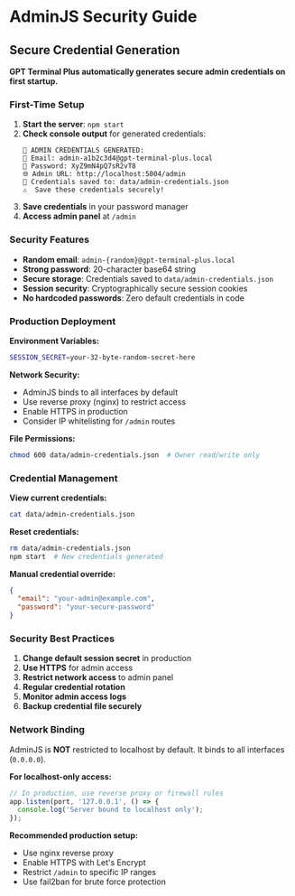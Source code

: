 # AdminJS Security Guide

## Secure Credential Generation

**GPT Terminal Plus automatically generates secure admin credentials on first startup.**

### First-Time Setup

1. **Start the server**: `npm start`
2. **Check console output** for generated credentials:
   ```
   🔐 ADMIN CREDENTIALS GENERATED:
   📧 Email: admin-a1b2c3d4@gpt-terminal-plus.local
   🔑 Password: XyZ9mN4pQ7sR2vT8
   🌐 Admin URL: http://localhost:5004/admin
   💾 Credentials saved to: data/admin-credentials.json
   ⚠️  Save these credentials securely!
   ```
3. **Save credentials** in your password manager
4. **Access admin panel** at `/admin`

### Security Features

- **Random email**: `admin-{random}@gpt-terminal-plus.local`
- **Strong password**: 20-character base64 string
- **Secure storage**: Credentials saved to `data/admin-credentials.json`
- **Session security**: Cryptographically secure session cookies
- **No hardcoded passwords**: Zero default credentials in code

### Production Deployment

**Environment Variables:**
```bash
SESSION_SECRET=your-32-byte-random-secret-here
```

**Network Security:**
- AdminJS binds to all interfaces by default
- Use reverse proxy (nginx) to restrict access
- Enable HTTPS in production
- Consider IP whitelisting for `/admin` routes

**File Permissions:**
```bash
chmod 600 data/admin-credentials.json  # Owner read/write only
```

### Credential Management

**View current credentials:**
```bash
cat data/admin-credentials.json
```

**Reset credentials:**
```bash
rm data/admin-credentials.json
npm start  # New credentials generated
```

**Manual credential override:**
```json
{
  "email": "your-admin@example.com",
  "password": "your-secure-password"
}
```

### Security Best Practices

1. **Change default session secret** in production
2. **Use HTTPS** for admin access
3. **Restrict network access** to admin panel
4. **Regular credential rotation**
5. **Monitor admin access logs**
6. **Backup credential file securely**

### Network Binding

AdminJS is **NOT** restricted to localhost by default. It binds to all interfaces (`0.0.0.0`).

**For localhost-only access:**
```javascript
// In production, use reverse proxy or firewall rules
app.listen(port, '127.0.0.1', () => {
  console.log('Server bound to localhost only');
});
```

**Recommended production setup:**
- Use nginx reverse proxy
- Enable HTTPS with Let's Encrypt
- Restrict `/admin` to specific IP ranges
- Use fail2ban for brute force protection